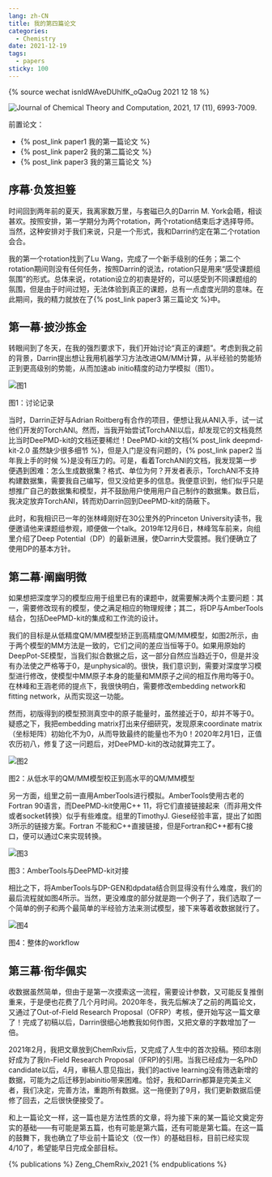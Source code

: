 ```yaml
---
lang: zh-CN
title: 我的第四篇论文
categories:
  - Chemistry
date: 2021-12-19
tags:
  - papers
sticky: 100
---
```

{% source wechat isnIdWAveDUhlfK_oQaOug 2021 12 18 %}

![Journal of Chemical Theory and Computation, 2021, 17 (11), 6993-7009.](https://pic.njzjz.win/p0.png)

前置论文：
- {% post_link paper1 我的第一篇论文 %}
- {% post_link paper2 我的第二篇论文 %}
- {% post_link paper3 我的第三篇论文 %}

## 序幕·负笈担簦

时间回到两年前的夏天，我离家数万里，与套磁已久的Darrin M. York会晤，相谈甚欢。按照安排，第一学期分为两个rotation，两个rotation结束后才选择导师。当然，这种安排对于我们来说，只是一个形式，我和Darrin约定在第二个rotation会合。

我的第一个rotation找到了Lu Wang，完成了一个新手级别的任务；第二个rotation期间则没有任何任务，按照Darrin的说法，rotation只是用来“感受课题组氛围”的形式。总体来说，rotation设立的初衷是好的，可以感受到不同课题组的氛围，但是由于时间过短，无法体验到真正的课题，总有一点虚度光阴的意味。在此期间，我的精力就放在了{% post_link paper3 第三篇论文 %}中。
<!--more-->

## 第一幕·披沙拣金

转眼间到了冬天，在我的强烈要求下，我们开始讨论“真正的课题”。考虑到我之前的背景，Darrin提出想让我用机器学习方法改进QM/MM计算，从半经验的势能矫正到更高级别的势能，从而加速ab initio精度的动力学模拟（图1）。

![图1](https://pic.njzjz.win/p1.jpg)

图1：讨论记录

当时，Darrin正好与Adrian Roitberg有合作的项目，便想让我从ANI入手，试一试他们开发的TorchANI。然而，当我开始尝试TorchANI以后，却发现它的文档竟然比当时DeePMD-kit的文档还要稀烂！DeePMD-kit的文档{% post_link deepmd-kit-2.0 虽然缺少很多细节 %}，但是入门是没有问题的，{% post_link paper2 当年我上手的时候 %}是没有压力的。可是，看着TorchANI的文档，我发现第一步便遇到困难：怎么生成数据集？格式、单位为何？开发者表示，TorchANI不支持构建数据集，需要我自己编写，但又没给更多的信息。我便意识到，他们似乎只是想推广自己的数据集和模型，并不鼓励用户使用用户自己制作的数据集。数日后，我决定放弃TorchANI，转而劝Darrin回到DeePMD-kit的荫蔽下。

此时，和我相识已一年的张林峰刚好在30公里外的Princeton University读书，我便邀请他来课题组参观，顺便做一个talk。2019年12月6日，林峰驾车前来，向组里介绍了Deep Potential（DP）的最新进展，使Darrin大受震撼。我们便确立了使用DP的基本方针。

## 第二幕·阐幽明微

如果想把深度学习的模型应用于组里已有的课题中，就需要解决两个主要问题：其一，需要修改现有的模型，使之满足相应的物理规律；其二，将DP与AmberTools结合，包括DeePMD-kit的集成和工作流的设计。

我们的目标是从低精度QM/MM模型矫正到高精度QM/MM模型，如图2所示，由于两个模型的MM方法是一致的，它们之间的差应当恒等于0。如果用原始的DeepPot-SE模型，当我们拟合数据之后，这一部分自然应当趋近于0，但是并没有办法使之严格等于0，是unphysical的。很快，我们意识到，需要对深度学习模型进行修改，使模型中MM原子本身的能量和MM原子之间的相互作用均等于0。在林峰和王涵老师的提点下，我很快明白，需要修改embedding network和fitting network，从而实现这一功能。

然而，初版得到的模型预测真空中的原子能量时，虽然接近于0，却并不等于0。疑惑之下，我把embedding matrix打出来仔细研究，发现原来coordinate matrix（坐标矩阵）初始化不为0，从而导致最终的能量也不为0！2020年2月1日，正值农历初八，修复了这一问题后，对DeePMD-kit的改动就算完工了。

![图2](https://pic.njzjz.win/p2.png)

图2：从低水平的QM/MM模型校正到高水平的QM/MM模型

另一方面，组里之前一直用AmberTools进行模拟。AmberTools使用古老的Fortran 90语言，而DeePMD-kit使用C++ 11，将它们直接链接起来（而非用文件或者socket转换）似乎有些难度。组里的TimothyJ. Giese经验丰富，提出了如图3所示的链接方案。Fortran 不能和C++直接链接，但是Fortran和C++都有C接口，便可以通过C来实现转换。

![图3](https://pic.njzjz.win/p3.png)

图3：AmberTools与DeePMD-kit对接

相比之下，将AmberTools与DP-GEN和dpdata结合则显得没有什么难度，我们的最后流程就如图4所示。当然，更没难度的部分就是跑一个例子了，我们选取了一个简单的例子和两个最简单的半经验方法来测试模型，接下来等着收数据就行了。

![图4](https://pic.njzjz.win/p4.png)

图4：整体的workflow

## 第三幕·衔华佩实

收数据虽然简单，但由于是第一次摸索这一流程，需要设计参数，又可能反复推倒重来，于是便也花费了几个月时间。2020年冬，我先后解决了之前的两篇论文，又通过了Out-of-Field Research Proposal（OFRP）考核，便开始写这一篇文章了！完成了初稿以后，Darrin很细心地教我如何作图，又把文章的字数增加了一倍。

2021年2月，我把文章放到ChemRxiv后，又完成了人生中的首次投稿。预印本刚好成为了我In-Field Research Proposal（IFRP)的引用。当我已经成为一名PhD candidate以后，4月，审稿人意见指出，我们的active learning没有筛选新增的数据，可能为之后迁移到abinitio带来困难。恰好，我和Darrin都算是完美主义者，我们决定，完善方法，重跑所有数据。这一拖便到了9月，我们更新数据后便修了回去，之后很快便接受了。

和上一篇论文一样，这一篇也是方法性质的文章，将为接下来的某一篇论文奠定夯实的基础——有可能是第五篇，也有可能是第六篇，还有可能是第七篇。在这一篇的鼓舞下，我也确立了毕业前十篇论文（仅一作）的基础目标，目前已经实现4/10了，希望能早日完成全部目标。

{% publications %}
Zeng_ChemRxiv_2021
{% endpublications %}
